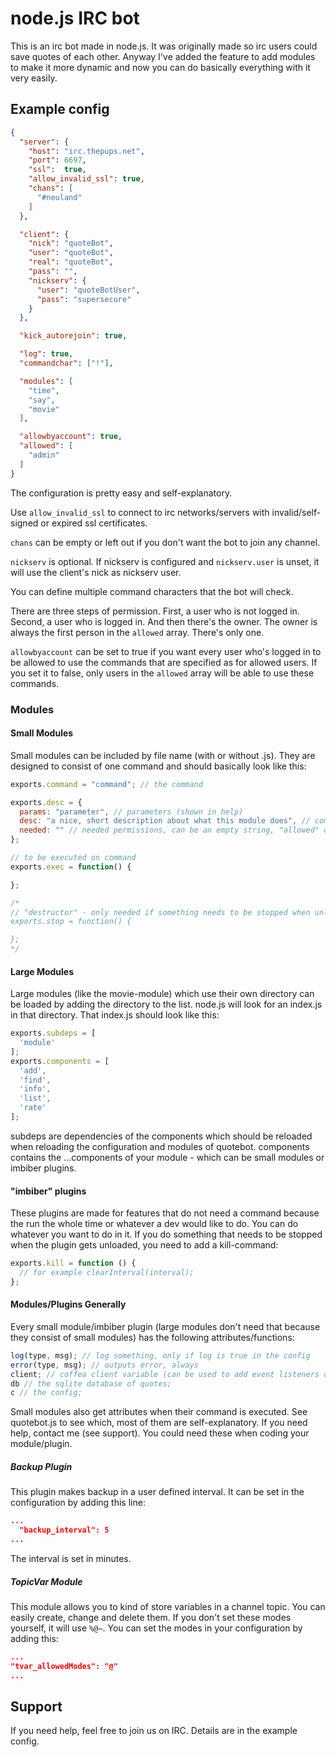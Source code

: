 # node.js IRC bot

This is an irc bot made in node.js.
It was originally made so irc users could save quotes of each other.
Anyway I've added the feature to add modules to make it more dynamic and now you can do basically everything with it very easily.


## Example config

```json
{
  "server": {
    "host": "irc.thepups.net",
    "port": 6697,
    "ssl":  true,
    "allow_invalid_ssl": true,
    "chans": [
      "#neuland"
    ]
  },

  "client": {
    "nick": "quoteBot",
    "user": "quoteBot",
    "real": "quoteBot",
    "pass": "",
    "nickserv": {
      "user": "quoteBotUser",
      "pass": "supersecure"
    }
  },

  "kick_autorejoin": true,

  "log": true,
  "commandchar": ["!"],

  "modules": [
    "time",
    "say",
    "movie"
  ],

  "allowbyaccount": true,
  "allowed": [
    "admin"
  ]
}
```

The configuration is pretty easy and self-explanatory.

Use ```allow_invalid_ssl``` to connect to irc networks/servers with invalid/self-signed or expired ssl certificates.

```chans``` can be empty or left out if you don't want the bot to join any channel.

```nickserv``` is optional. If nickserv is configured and ```nickserv.user``` is unset, it will use the client's nick as nickserv user.

You can define multiple command characters that the bot will check.

There are three steps of permission. First, a user who is not logged in. Second, a user who is logged in. And then there's the owner.
The owner is always the first person in the ```allowed``` array. There's only one.

```allowbyaccount``` can be set to true if you want every user who's logged in to be allowed to use the commands that are specified as for allowed users.
If you set it to false, only users in the ```allowed``` array will be able to use these commands.


### Modules

#### Small Modules

Small modules can be included by file name (with or without .js). They are designed to consist of one command and should basically look like this:
```javascript
exports.command = "command"; // the command

exports.desc = {
  params: "parameter", // parameters (shown in help)
  desc: "a nice, short description about what this module does", // command description (shown in help)
  needed: "" // needed permissions, can be an empty string, "allowed" or "owner" (used for help)
};

// to be executed on command
exports.exec = function() {

};

/*
// "destructor" - only needed if something needs to be stopped when unloading the module (e.g. a timer/an interval)
exports.stop = function() {

};
*/
```

#### Large Modules

Large modules (like the movie-module) which use their own directory can be loaded by adding the directory to the list.
node.js will look for an index.js in that directory. That index.js should look like this:
```javascript
exports.subdeps = [
  'module'
];
exports.components = [
  'add',
  'find',
  'info',
  'list',
  'rate'
];
```
subdeps are dependencies of the components which should be reloaded when reloading the configuration and modules of quotebot.
components contains the ...components of your module - which can be small modules or imbiber plugins.

#### "imbiber" plugins

These plugins are made for features that do not need a command because the run the whole time or whatever a dev would like to do.
You can do whatever you want to do in it. If you do something that needs to be stopped when the plugin gets unloaded, you need to add a kill-command:
```javascript
exports.kill = function () {
  // for example clearInterval(interval);
};
```

#### Modules/Plugins Generally

Every small module/imbiber plugin (large modules don't need that because they consist of small modules) has the following attributes/functions:
```javascript
log(type, msg); // log something, only if log is true in the config
error(type, msg); // outputs error, always
client; // coffea client variable (can be used to add event listeners or whatever you want to)
db // the sqlite database of quotes;
c // the config;
```
Small modules also get attributes when their command is executed. See quotebot.js to see which, most of them are self-explanatory. If you need help, contact me (see support).
You could need these when coding your module/plugin.

##### Backup Plugin

This plugin makes backup in a user defined interval. It can be set in the configuration by adding this line:
```json
...
  "backup_interval": 5
...
```
The interval is set in minutes.

##### TopicVar Module

This module allows you to kind of store variables in a channel topic. You can easily create, change and delete them.
If you don't set these modes yourself, it will use ```%@~```.
You can set the modes in your configuration by adding this:
```json
...
"tvar_allowedModes": "@"
...
```


## Support

If you need help, feel free to join us on IRC. Details are in the example config.
